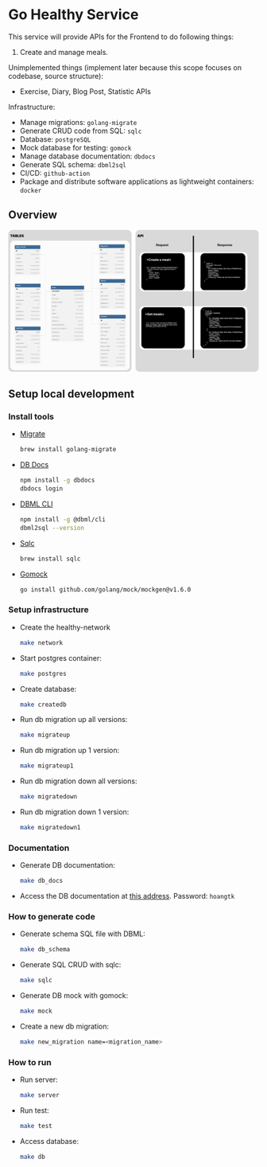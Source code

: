 # Go Healthy Service
This service will provide APIs for the Frontend to do following things:

1. Create and manage meals.

Unimplemented things (implement later because this scope focuses on codebase, source structure):
- Exercise, Diary, Blog Post, Statistic APIs

Infrastructure:
- Manage migrations: `golang-migrate`
- Generate CRUD code from SQL: `sqlc`
- Database: `postgreSQL`
- Mock database for testing: `gomock`
- Manage database documentation: `dbdocs`
- Generate SQL schema: `dbml2sql`
- CI/CD: `github-action`
- Package and distribute software applications as lightweight containers: `docker`

## Overview
![](overview.png)
## Setup local development

### Install tools
- [Migrate](https://github.com/golang-migrate/migrate/tree/master/cmd/migrate)

    ```bash
    brew install golang-migrate
    ```

- [DB Docs](https://dbdocs.io/docs)

    ```bash
    npm install -g dbdocs
    dbdocs login

- [DBML CLI](https://www.dbml.org/cli/#installation)

    ```bash
    npm install -g @dbml/cli
    dbml2sql --version
    ```

- [Sqlc](https://github.com/kyleconroy/sqlc#installation)

    ```bash
    brew install sqlc
    ```

- [Gomock](https://github.com/golang/mock)

    ``` bash
    go install github.com/golang/mock/mockgen@v1.6.0
    ```

### Setup infrastructure

- Create the healthy-network

    ``` bash
    make network
    ```

- Start postgres container:

    ```bash
    make postgres
    ```

- Create database:

    ```bash
    make createdb
    ```

- Run db migration up all versions:

    ```bash
    make migrateup
    ```

- Run db migration up 1 version:

    ```bash
    make migrateup1
    ```

- Run db migration down all versions:

    ```bash
    make migratedown
    ```

- Run db migration down 1 version:

    ```bash
    make migratedown1
    ```

### Documentation

- Generate DB documentation:

    ```bash
    make db_docs
    ```

- Access the DB documentation at [this address](https://dbdocs.io/hoangtk.0100/go_healthy). Password: `hoangtk`

### How to generate code

- Generate schema SQL file with DBML:

    ```bash
    make db_schema
    ```

- Generate SQL CRUD with sqlc:

    ```bash
    make sqlc
    ```

- Generate DB mock with gomock:

    ```bash
    make mock
    ```

- Create a new db migration:

    ```bash
    make new_migration name=<migration_name>
    ```

### How to run

- Run server:

    ```bash
    make server
    ```

- Run test:

    ```bash
    make test
    ```

- Access database:

    ```bash
    make db
    ```